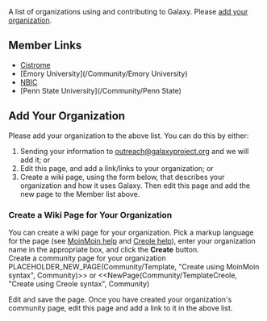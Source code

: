 A list of organizations using and contributing to Galaxy. Please [add your organization](#add-your-organization).

## Member Links

* [Cistrome](/src/Community/Cistrome/index.md)
* [Emory University](/Community/Emory University)
* [NBIC](/src/Community/NBIC/index.md)
* [Penn State University](/Community/Penn State)

## Add Your Organization

Please add your organization to the above list.  You can do this by either:
1. Sending your information to outreach@galaxyproject.org and we will add it; or
1. Edit this page, and add a link/links to your organization; or
1. Create a wiki page, using the form below, that describes your organization and how it uses Galaxy.  Then edit this page and add the new page to the Member list above.

### Create a Wiki Page for Your Organization

You can create a wiki page for your organization.  Pick a markup language for the page (see [MoinMoin help](/HelpOnFormatting) and [Creole help](/HelpOnCreoleSyntax)), enter your organization name in the appropriate box, and click the **Create** button.  
Create a community page for your organization
PLACEHOLDER_NEW_PAGE(Community/Template, "Create using MoinMoin syntax", Community)>>  or <<NewPage(Community/TemplateCreole, "Create using Creole syntax", Community)  

Edit and save the page.  Once you have created your organization's community page, edit this page and add a link to it in the above list.
